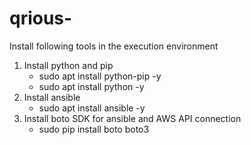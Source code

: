 # qrious-

Install following tools in the execution environment
1. Install python and pip
    - sudo apt install python-pip -y
    - sudo apt install python -y
2. Install ansible
    - sudo apt install ansible -y
3. Install boto SDK for ansible and AWS API connection
    - sudo pip install boto boto3

